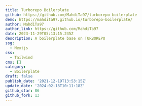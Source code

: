 ```yaml
---
title: Turborepo Boilerplate
github: https://github.com/MahdiTa97/turborepo-boilerplate
demo: https://mahdita97.github.io/turborepo-boilerplate/
author: MahdiTa97
author_link: https://github.com/MahdiTa97
date: 2023-11-29T05:13:15.245Z
description: A boilerplate base on TURBOREPO
ssg:
  - Nextjs
css:
  - Tailwind
cms: []
category:
  - Boilerplate
draft: false
publish_date: '2021-12-19T13:53:15Z'
update_date: '2024-02-13T10:11:18Z'
github_star: 86
github_fork: 13
---
```

